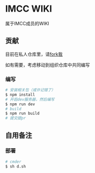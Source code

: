 # IMCC WIKI

属于IMCC成员的WIKI

## 贡献

目前在私人仓库里，请[fork我](https://github.com/Nalleyer/IMCCWIKI)

如有需要，考虑移动到组织仓库中共同编写

### 编写

``` bash
# 安装相关包（或许记错了）
$ npm install
# 开启dev服务器，然后编写
$ npm run dev
# build
$ npm run build
# 提交提pr
```

## 自用备注

### 部署

``` bash
# cmder
$ sh d.sh
```